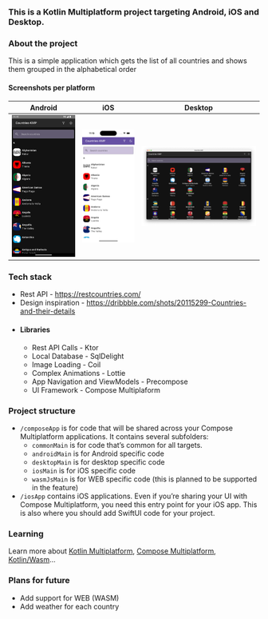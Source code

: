 ### This is a Kotlin Multiplatform project targeting Android, iOS and Desktop.

### About the project

This is a simple application which gets the list of all countries and shows them grouped in the
alphabetical order

#### Screenshots per platform

| Android                        | iOS                    | Desktop                        |
|--------------------------------|------------------------|--------------------------------|
| ![Android](images/android.png) | ![iOS](images/ios.png) | ![Desktop](images/desktop.png) |

### Tech stack

* Rest API - https://restcountries.com/
* Design inspiration - https://dribbble.com/shots/20115299-Countries-and-their-details
* #### Libraries
    - Rest API Calls - Ktor
    - Local Database - SqlDelight
    - Image Loading - Coil
    - Complex Animations - Lottie
    - App Navigation and ViewModels - Precompose
    - UI Framework - Compose Multiplaform

### Project structure

* `/composeApp` is for code that will be shared across your Compose Multiplatform applications.
  It contains several subfolders:
    - `commonMain` is for code that’s common for all targets.
    - `androidMain` is for Android specific code
    - `desktopMain` is for desktop specific code
    - `iosMain` is for iOS specific code
    - `wasmJsMain` is for WEB specific code (this is planned to be supported in the feature)
* `/iosApp` contains iOS applications. Even if you’re sharing your UI with Compose Multiplatform,
  you need this entry point for your iOS app. This is also where you should add SwiftUI code for
  your project.

### Learning

Learn more
about [Kotlin Multiplatform](https://www.jetbrains.com/help/kotlin-multiplatform-dev/get-started.html),
[Compose Multiplatform](https://github.com/JetBrains/compose-multiplatform/#compose-multiplatform),
[Kotlin/Wasm](https://kotl.in/wasm/)…

### Plans for future

* Add support for WEB (WASM)
* Add weather for each country
